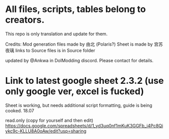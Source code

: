 # All files, scripts, tables belong to creators. 
This repo is only translation and update for them.

Credits:
Mod generation files made by 由北 (Polaris?)
Sheet is made by 宫苏夜璃
links to Source files is in Source folder

updated by @Ankwa in DolModding discord. Please contact for details. 


# Link to latest google sheet 2.3.2 (use only google ver, excel is fucked) 
Sheet is working, but needs additional script formatting, guide is being cooked. 18.07

read.only (copy for yourself and then edit)
https://docs.google.com/spreadsheets/d/1_yd3uq0nf1mKuK3GGFb_i4Pc8Qiykc9c-KLLU8A0oAw/edit?usp=sharing
